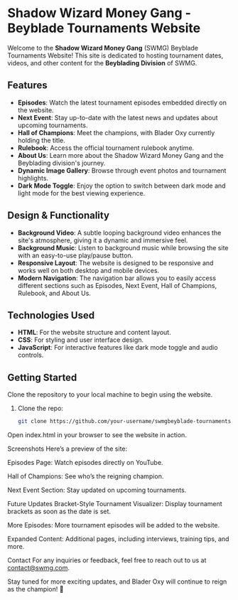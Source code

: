 # Shadow Wizard Money Gang - Beyblade Tournaments Website

Welcome to the **Shadow Wizard Money Gang** (SWMG) Beyblade Tournaments Website! This site is dedicated to hosting tournament dates, videos, and other content for the **Beyblading Division** of SWMG.

## Features

- **Episodes**: Watch the latest tournament episodes embedded directly on the website.
- **Next Event**: Stay up-to-date with the latest news and updates about upcoming tournaments.
- **Hall of Champions**: Meet the champions, with Blader Oxy currently holding the title.
- **Rulebook**: Access the official tournament rulebook anytime.
- **About Us**: Learn more about the Shadow Wizard Money Gang and the Beyblading division's journey.
- **Dynamic Image Gallery**: Browse through event photos and tournament highlights.
- **Dark Mode Toggle**: Enjoy the option to switch between dark mode and light mode for the best viewing experience.

## Design & Functionality

- **Background Video**: A subtle looping background video enhances the site's atmosphere, giving it a dynamic and immersive feel.
- **Background Music**: Listen to background music while browsing the site with an easy-to-use play/pause button.
- **Responsive Layout**: The website is designed to be responsive and works well on both desktop and mobile devices.
- **Modern Navigation**: The navigation bar allows you to easily access different sections such as Episodes, Next Event, Hall of Champions, Rulebook, and About Us.

## Technologies Used

- **HTML**: For the website structure and content layout.
- **CSS**: For styling and user interface design.
- **JavaScript**: For interactive features like dark mode toggle and audio controls.

## Getting Started

Clone the repository to your local machine to begin using the website.

1. Clone the repo:
   ```bash
   git clone https://github.com/your-username/swmgbeyblade-tournaments.git
Open index.html in your browser to see the website in action.

Screenshots
Here’s a preview of the site:

Episodes Page: Watch episodes directly on YouTube.

Hall of Champions: See who’s the reigning champion.

Next Event Section: Stay updated on upcoming tournaments.


Future Updates
Bracket-Style Tournament Visualizer: Display tournament brackets as soon as the date is set.

More Episodes: More tournament episodes will be added to the website.

Expanded Content: Additional pages, including interviews, training tips, and more.

Contact
For any inquiries or feedback, feel free to reach out to us at contact@swmg.com.

Stay tuned for more exciting updates, and Blader Oxy will continue to reign as the champion! 🎉
